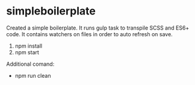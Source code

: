 # simpleboilerplate

Created a simple boilerplate. It runs gulp task to transpile SCSS and ES6+ code. It contains watchers on files in order to auto refresh on save.

1. npm install
2. npm start

Additional comand:
* npm run clean